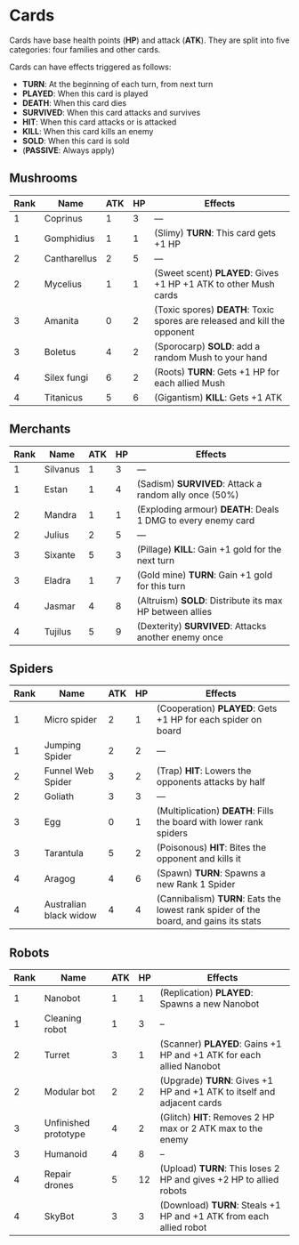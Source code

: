 # Cards

Cards have base health points (**HP**) and attack (**ATK**).
They are split into five categories: four families and other cards.

Cards can have effects triggered as follows:

- **TURN**: At the beginning of each turn, from next turn
- **PLAYED**: When this card is played
- **DEATH**: When this card dies
- **SURVIVED**: When this card attacks and survives
- **HIT**: When this card attacks or is attacked
- **KILL**: When this card kills an enemy
- **SOLD**: When this card is sold
- (**PASSIVE**: Always apply)

## Mushrooms

Rank | Name | ATK | HP | Effects
-----|------|-----|----|--------
1 | Coprinus | 1 | 3 | —
1 | Gomphidius | 1 | 1 | (Slimy) **TURN**: This card gets +1 HP
2 | Cantharellus | 2 | 5 | —
2 | Mycelius | 1 | 1 | (Sweet scent) **PLAYED**: Gives +1 HP +1 ATK to other Mush cards
3 | Amanita | 0 | 2 | (Toxic spores) **DEATH**: Toxic spores are released and kill the opponent
3 | Boletus | 4 | 2 | (Sporocarp) **SOLD**: add a random Mush to your hand
4 | Silex fungi | 6 | 2 | (Roots) **TURN**: Gets +1 HP for each allied Mush
4 | Titanicus | 5 | 6 | (Gigantism) **KILL**: Gets +1 ATK

## Merchants

Rank | Name | ATK | HP | Effects
-----|------|-----|----|--------
1 | Silvanus | 1 | 3 | —
1 | Estan | 1 | 4 | (Sadism) **SURVIVED**: Attack a random ally once (50%)
2 | Mandra | 1 | 1 | (Exploding armour) **DEATH**: Deals 1 DMG to every enemy card
2 | Julius | 2 | 5 |  —
3 | Sixante | 5 | 3 | (Pillage) **KILL**: Gain +1 gold for the next turn
3 | Eladra | 1 | 7 | (Gold mine) **TURN**: Gain +1 gold for this turn
4 | Jasmar | 4 | 8 | (Altruism) **SOLD**: Distribute its max HP between allies
4 | Tujilus | 5 | 9 | (Dexterity) **SURVIVED**: Attacks another enemy once

## Spiders

Rank | Name | ATK | HP | Effects
-----|------|-----|----|--------
1 | Micro spider | 2 | 1 | (Cooperation) **PLAYED**: Gets +1 HP for each spider on board
1 | Jumping Spider | 2 | 2 | —
2 | Funnel Web Spider | 3 | 2 | (Trap) **HIT**: Lowers the opponents attacks by half
2 | Goliath | 3 | 3 | —
3 | Egg | 0 | 1 | (Multiplication) **DEATH**: Fills the board with lower rank spiders
3 | Tarantula | 5 | 2 | (Poisonous) **HIT**: Bites the opponent and kills it
4 | Aragog | 4 | 6 | (Spawn) **TURN**: Spawns a new Rank 1 Spider
4 | Australian black widow | 4 | 4 | (Cannibalism) **TURN**: Eats the lowest rank spider of the board, and gains its stats

## Robots

Rank | Name | ATK | HP | Effects
-----|------|-----|----|--------
1 | Nanobot | 1 | 1 | (Replication) **PLAYED**: Spawns a new Nanobot
1 | Cleaning robot | 1 | 3 | –
2 | Turret | 3 | 1 | (Scanner) **PLAYED**: Gains +1 HP and +1 ATK for each allied Nanobot
2 | Modular bot | 2 | 2 | (Upgrade) **TURN**: Gives +1 HP and +1 ATK to itself and adjacent cards
3 | Unfinished prototype | 4 | 2 | (Glitch) **HIT**: Removes 2 HP max or 2 ATK max to the enemy
3 | Humanoid | 4 | 8 | –
4 | Repair drones | 5 | 12 | (Upload) **TURN**: This loses 2 HP and gives +2 HP to allied robots
4 | SkyBot | 3 | 3 | (Download) **TURN**: Steals +1 HP and +1 ATK from each allied robot